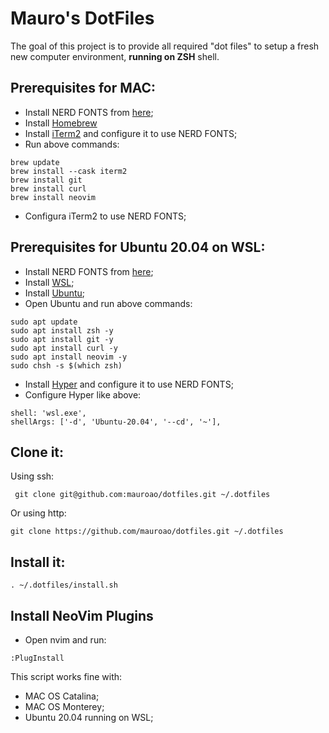 # Mauro's DotFiles

The goal of this project is to provide all required "dot files" to setup a fresh new computer environment, **running on ZSH** shell.  

## Prerequisites for MAC: 

- Install NERD FONTS from [here](fonts/);
- Install [Homebrew](https://brew.sh)
- Install [iTerm2](https://iterm2.com) and configure it to use NERD FONTS;
- Run above commands:
```
brew update
brew install --cask iterm2
brew install git
brew install curl 
brew install neovim
```
- Configura iTerm2 to use NERD FONTS;

## Prerequisites for Ubuntu 20.04 on WSL:

- Install NERD FONTS from [here](fonts/);
- Install [WSL](https://docs.microsoft.com/en-us/windows/wsl/install);
- Install [Ubuntu](https://apps.microsoft.com/store/detail/ubuntu-2004/9N6SVWS3RX71?hl=pt-br&gl=BR);
- Open Ubuntu and run above commands:
```
sudo apt update
sudo apt install zsh -y
sudo apt install git -y
sudo apt install curl -y
sudo apt install neovim -y
sudo chsh -s $(which zsh)
```
- Install [Hyper](https://hyper.is) and configure it to use NERD FONTS;
- Configure Hyper like above:
```
shell: 'wsl.exe',
shellArgs: ['-d', 'Ubuntu-20.04', '--cd', '~'],
```

## Clone it:

Using ssh:
```
 git clone git@github.com:mauroao/dotfiles.git ~/.dotfiles
```
Or using http:
```
git clone https://github.com/mauroao/dotfiles.git ~/.dotfiles
```

## Install it:

```
. ~/.dotfiles/install.sh
```
## Install NeoVim Plugins

- Open nvim and run:
```
:PlugInstall
```
This script works fine with:
- MAC OS Catalina;
- MAC OS Monterey;
- Ubuntu 20.04 running on WSL;
